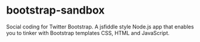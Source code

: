 bootstrap-sandbox
=================

Social coding for Twitter Bootstrap. A jsfiddle style Node.js app that enables you to tinker with Bootstrap templates CSS, HTML and JavaScript.